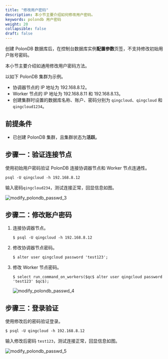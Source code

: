 ```yaml
---
title: "修改用户密码"
description: 本小节主要介绍如何修改用户密码。 
keywords: polondb 用户密码
weight: 20
collapsible: false
draft: false
---
```


创建 PolonDB 数据库后，在控制台数据库实例**配置参数**页签，不支持修改初始用户账号密码。

本小节主要介绍如通用修改用户密码方法。

以如下 PolonDB 集群为示例。

- 协调器节点的 IP 地址为 192.168.8.12。
- Worker 节点的 IP 地址为 192.168.8.11 和 192.168.8.13。
- 创建集群时设置的数据库名称、账户、密码分别为 `qingcloud`、`qingcloud` 和 `qingcloud1234`。

## 前提条件

- 已创建 PolonDB 集群，且集群状态为**活跃**。

## 步骤一：验证连接节点

使用初始用户密码验证 PolonDB 连接协调器节点和 Worker 节点连通性。

```shell
psql -U qingcloud -h 192.168.8.12
```

输入密码`qingcloud234`，测试连接正常，回显信息如图。

![modify_polondb_passwd_3](../../../_images/modify_polondb_passwd_3.png)

## 步骤二：修改账户密码

1. 连接协调器节点。

   ```shell
   $ psql -U qingcloud -h 192.168.8.12
   ```

2. 修改协调器节点密码。

   ```shell
   $ alter user qingcloud password 'test123';
   ```

3. 修改 Worker 节点密码。

   ```shell
   $ select run_command_on_workers($qc$ alter user qingcloud password 'test123' $qc$); 
   ```

   ![modify_polondb_passwd_4](../../../_images/modify_polondb_passwd_4.png)

## 步骤三：登录验证

使用修改后的密码验证登录。

```shell
$ psql -U qingcloud -h 192.168.8.12
```

输入修改后密码 `test123`，测试连接正常，回显信息如图。

![modify_polondb_passwd_5](../../../_images/modify_polondb_passwd_5.png)
